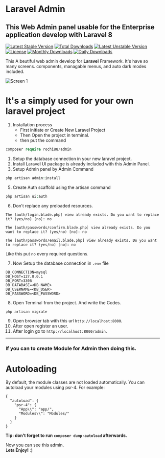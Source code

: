 
# Laravel Admin

## This Web Admin panel usable for the Enterprise application develop with Laravel 8

[![Latest Stable Version](https://poser.pugx.org/Rochi88/admin/v)](//packagist.org/packages/Rochi88/admin) [![Total Downloads](https://poser.pugx.org/Rochi88/admin/downloads)](//packagist.org/packages/Rochi88/admin) [![Latest Unstable Version](https://poser.pugx.org/Rochi88/admin/v/unstable)](//packagist.org/packages/Rochi88/admin) [![License](https://poser.pugx.org/Rochi88/admin/license)](//packagist.org/packages/Rochi88/admin) [![Monthly Downloads](https://poser.pugx.org/Rochi88/admin/d/monthly)](//packagist.org/packages/Rochi88/admin) [![Daily Downloads](https://poser.pugx.org/Rochi88/admin/d/daily)](//packagist.org/packages/rochi88/admin)

This A beutiful web admin develop for **Laravel** Framework. It's have so many screens. components, managable menus, and auto dark modes included.

![Screen 1](https://github.com/imRochi88/my-web-admin/blob/master/src/screens/screen-1.png?raw=true)
<!-- ![Screen 2](https://github.com/imRochi88/my-web-admin/blob/master/src/screens/screen-2.png?raw=true) -->

# It's a simply used for your own laravel project

1. Installation process
    * First initiate or Create New Laravel Project
    * Then Open the project in terminal.
    * then put the command

```php
composer require rochi88/admin
```

1. Setup the database connection in your new laravel project.
2. Install Laravel UI package is already included with this Admin Panel.
3. Setup Admin panel by Admin Command

```php
php artisan admin:install
```

5. Create Auth scaffold using the artisan command

```php
php artisan ui:auth
```

6. Don't replace any preloaded resources.

```shell
The [auth/login.blade.php] view already exists. Do you want to replace it? (yes/no) [no]: no
```
```shell
The [auth/passwords/confirm.blade.php] view already exists. Do you want to replace it? (yes/no) [no]: no
```
```shell
The [auth/passwords/email.blade.php] view already exists. Do you want to replace it? (yes/no) [no]: no
```
Like this put `no` every required questions.

7. Now Setup the database connection in `.env` file

```env
DB_CONNECTION=mysql
DB_HOST=127.0.0.1
DB_PORT=3306
DB_DATABASE=<DB_NAME>
DB_USERNAME=<DB_USER>
DB_PASSWORD=<DB_PASSWORD>
```
8. Open Terminal from the project. And write the Codes.
```php
php artisan migrate
```
9. Open browser tab with this url `http://localhost:8000`.
10.  After open register an user.
11. After login go to `http://localhost:8000/admin`.

------------------

### If you can to create Module for Admin then doing this.
# Autoloading
By default, the module classes are not loaded automatically. You can autoload your modules using psr-4. For example:
```
{
  "autoload": {
    "psr-4": {
      "App\\": "app/",
      "Modules\\": "Modules/"
    }
  }
}
```
**Tip: don't forget to run `composer dump-autoload` afterwards.**

Now you can see this admin. <br>
**Lets Enjoy!** :)


<!-- | Tables        | Are           | Cool  | -->
<!-- | ------------- |:-------------:| -----:| -->
<!-- | col 3 is      | right-aligned | $1600 | -->
<!-- | col 2 is      | centered      |   $12 | -->
<!-- | zebra stripes | are neat      |    $1 | -->
<!--  -->
<!-- * Item 1 -->
  <!-- * Nested Item 1 -->
  <!-- * Nested Item 2 -->
  <!-- * Nested Item 3 -->
<!--  -->
<!-- 1. List item -->
   <!-- * List item -->
   <!-- * List item -->
<!--  -->
<!-- 2. List item -->

